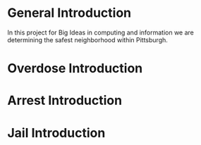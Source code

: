 # General Introduction
In this project for Big Ideas in computing and information we are determining the safest neighborhood within Pittsburgh. 

# Overdose Introduction

# Arrest Introduction 

# Jail Introduction
